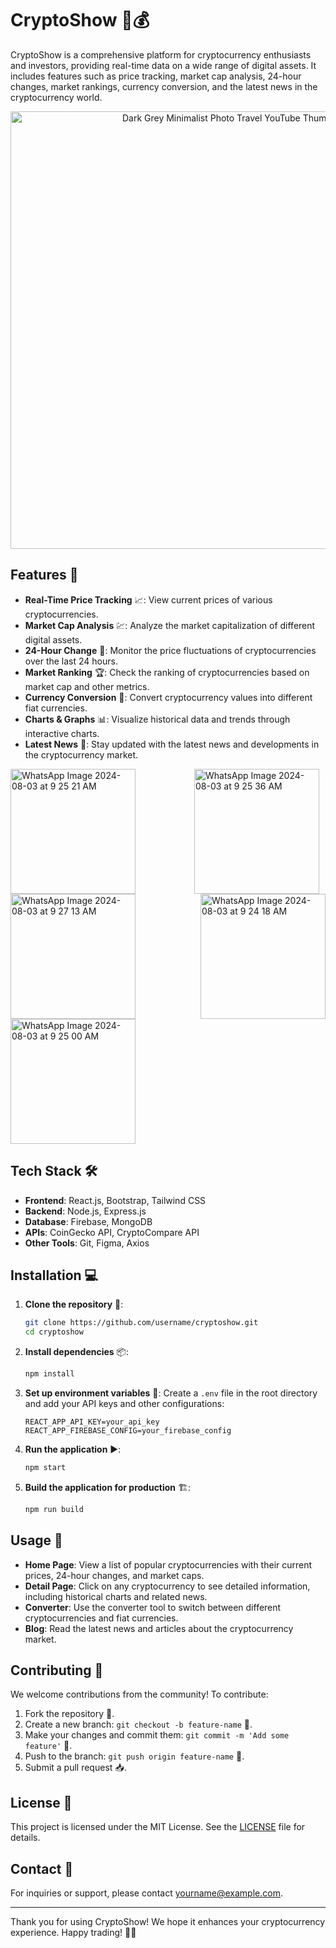 # CryptoShow 🚀💰

CryptoShow is a comprehensive platform for cryptocurrency enthusiasts and investors, providing real-time data on a wide range of digital assets. It includes features such as price tracking, market cap analysis, 24-hour changes, market rankings, currency conversion, and the latest news in the cryptocurrency world.

<div align="center">
  <img src="https://github.com/user-attachments/assets/6b3b0947-94c3-4b98-87b4-c30ecc7bd46a" width="700" alt="Dark Grey Minimalist Photo Travel YouTube Thumbnail">
</div>


## Features 🌟

- **Real-Time Price Tracking** 📈: View current prices of various cryptocurrencies.
- **Market Cap Analysis** 💹: Analyze the market capitalization of different digital assets.
- **24-Hour Change** 🔄: Monitor the price fluctuations of cryptocurrencies over the last 24 hours.
- **Market Ranking** 🏆: Check the ranking of cryptocurrencies based on market cap and other metrics.
- **Currency Conversion** 💱: Convert cryptocurrency values into different fiat currencies.
- **Charts & Graphs** 📊: Visualize historical data and trends through interactive charts.
- **Latest News** 📰: Stay updated with the latest news and developments in the cryptocurrency market.


<div style="display: flex; justify-content: space-between; flex-wrap: wrap;">
  <img src="https://github.com/user-attachments/assets/c1dc2b8a-2eb5-4575-83bf-d4c61d8a361c" width="200" alt="WhatsApp Image 2024-08-03 at 9 25 21 AM" style="margin-right: 10px;">
  <img src="https://github.com/user-attachments/assets/e8a02360-d997-410c-bc49-b070568c44be" width="200" alt="WhatsApp Image 2024-08-03 at 9 25 36 AM" style="margin-right: 10px;">
  <img src="https://github.com/user-attachments/assets/3d4f79b4-946c-4bf1-8bcc-36a96dd46936" width="200" alt="WhatsApp Image 2024-08-03 at 9 27 13 AM" style="margin-right: 10px;">
  <img src="https://github.com/user-attachments/assets/bda39c37-0d5d-485e-83fd-3b896ef6ed2b" width="200" alt="WhatsApp Image 2024-08-03 at 9 24 18 AM">
  <img src="https://github.com/user-attachments/assets/5830be2a-c575-4f3c-9991-63d87590ca16" width="200" alt="WhatsApp Image 2024-08-03 at 9 25 00 AM" style="margin-right: 10px;">
</div>




## Tech Stack 🛠️

- **Frontend**: React.js, Bootstrap, Tailwind CSS
- **Backend**: Node.js, Express.js
- **Database**: Firebase, MongoDB
- **APIs**: CoinGecko API, CryptoCompare API
- **Other Tools**: Git, Figma, Axios

## Installation 💻

1. **Clone the repository** 🐙:
   ```bash
   git clone https://github.com/username/cryptoshow.git
   cd cryptoshow
   ```

2. **Install dependencies** 📦:
   ```bash
   npm install
   ```

3. **Set up environment variables** 🔑:
   Create a `.env` file in the root directory and add your API keys and other configurations:
   ```
   REACT_APP_API_KEY=your_api_key
   REACT_APP_FIREBASE_CONFIG=your_firebase_config
   ```

4. **Run the application** ▶️:
   ```bash
   npm start
   ```

5. **Build the application for production** 🏗️:
   ```bash
   npm run build
   ```

## Usage 🚀

- **Home Page**: View a list of popular cryptocurrencies with their current prices, 24-hour changes, and market caps.
- **Detail Page**: Click on any cryptocurrency to see detailed information, including historical charts and related news.
- **Converter**: Use the converter tool to switch between different cryptocurrencies and fiat currencies.
- **Blog**: Read the latest news and articles about the cryptocurrency market.

## Contributing 🤝

We welcome contributions from the community! To contribute:

1. Fork the repository 🍴.
2. Create a new branch: `git checkout -b feature-name` 🌿.
3. Make your changes and commit them: `git commit -m 'Add some feature'` 💬.
4. Push to the branch: `git push origin feature-name` 🚀.
5. Submit a pull request 📥.

## License 📄

This project is licensed under the MIT License. See the [LICENSE](LICENSE) file for details.

## Contact 📧

For inquiries or support, please contact [yourname@example.com](mailto:roshitasikarwar@gmail.com).

---

Thank you for using CryptoShow! We hope it enhances your cryptocurrency experience. Happy trading! 🚀💸
